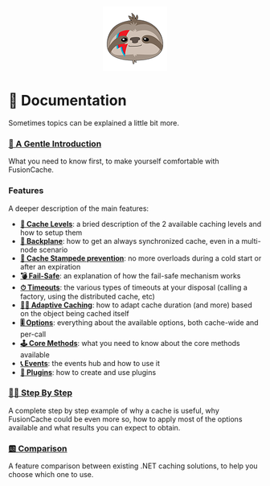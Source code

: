 ﻿<div align="center">

![FusionCache logo](logo-128x128.png)

</div>


# :book: Documentation

Sometimes topics can be explained a little bit more.


### [**🦄 A Gentle Introduction**](AGentleIntroduction.md)

What you need to know first, to make yourself comfortable with FusionCache.


### Features

A deeper description of the main features:

- [**🔀 Cache Levels**](CacheLevels.md): a bried description of the 2 available caching levels and how to setup them
- [**📢 Backplane**](Backplane.md): how to get an always synchronized cache, even in a multi-node scenario
- [**🚀 Cache Stampede prevention**](FactoryOptimization.md): no more overloads during a cold start or after an expiration
- [**💣 Fail-Safe**](FailSafe.md): an explanation of how the fail-safe mechanism works
- [**⏱ Timeouts**](Timeouts.md): the various types of timeouts at your disposal (calling a factory, using the distributed cache, etc)
- [**🧙‍♂️ Adaptive Caching**](AdaptiveCaching.md): how to adapt cache duration (and more) based on the object being cached itself
- [**🎚 Options**](Options.md): everything about the available options, both cache-wide and per-call
- [**🕹 Core Methods**](CoreMethods.md): what you need to know about the core methods available
- [**📞 Events**](Events.md): the events hub and how to use it
- [**🧩 Plugins**](Plugins.md): how to create and use plugins


### [**👩‍🏫 Step By Step**](StepByStep.md)

A complete step by step example of why a cache is useful, why FusionCache could be even more so, how to apply most of the options available and what results you can expect to obtain.


### [**🆎 Comparison**](Comparison.md)

A feature comparison between existing .NET caching solutions, to  help you choose which one to use.
